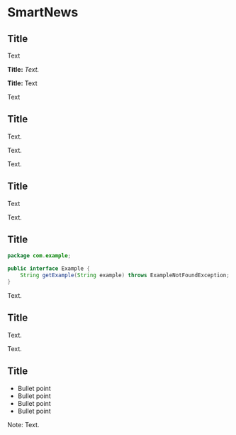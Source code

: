 SmartNews
===

Title
---
Text

**Title:**
*Text.*

**Title:**
Text


Text

Title
---
Text. 

Text.

Text.


Title
---
Text 

Text.

Title
---
```java
package com.example;

public interface Example {
    String getExample(String example) throws ExampleNotFoundException;
}
```

Text.

Title
---

Text.

Text.

Title
---
* Bullet point
* Bullet point
* Bullet point 
* Bullet point

Note: Text.
